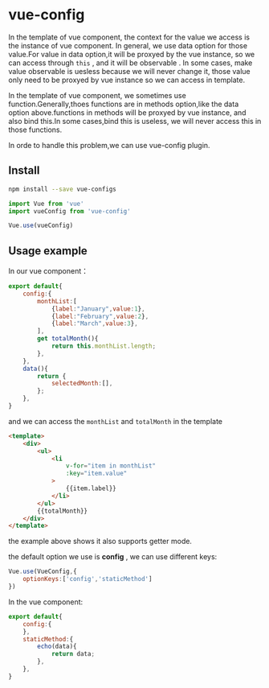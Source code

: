 # vue-config

In the template of vue component, the context for the value we access is the instance of vue component. In general, we use data option for those value.For value in data option,it will be proxyed by the vue instance, so we can access through ```this``` , and it will be observable . In some cases, make value observable is uesless because we will never change it, those value only need to be proxyed by vue instance so we can access in template.

In the template of vue component, we sometimes use function.Generally,thoes functions are in methods option,like the data option above.functions in methods will be proxyed by vue instance, and also bind this.In some cases,bind this is useless, we will never access this in those functions.

In orde to handle this problem,we can use vue-config plugin.

## Install

```sh
npm install --save vue-configs
```

```js
import Vue from 'vue'
import vueConfig from 'vue-config'

Vue.use(vueConfig)
```

## Usage example

In our vue component：

```js
export default{
    config:{
        monthList:[
            {label:"January",value:1},
            {label:"February",value:2},
            {label:"March",value:3},
        ],
        get totalMonth(){
            return this.monthList.length;
        },
    },
    data(){
        return {
            selectedMonth:[],
        };
    },
}
```

and we can access the ```monthList``` and ```totalMonth``` in the template

```html
<template>
    <div>
        <ul>
            <li
                v-for="item in monthList"
                :key="item.value"
            >
                {{item.label}}
            </li>
        </ul>
        {{totalMonth}}
    </div>
</template>
```

the example above shows it also supports getter mode.

the default option we use is **config** , we can use different keys:

```js
Vue.use(VueConfig,{
    optionKeys:['config','staticMethod']
})
```

In the vue component:

```js
export default{
    config:{
    },
    staticMethod:{
        echo(data){
            return data;
        },
    },
}
```